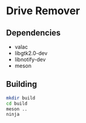 ﻿# Drive Remover

## Dependencies

* valac
* libgtk2.0-dev
* libnotify-dev
* meson

## Building

```sh
mkdir build
cd build
meson ..
ninja
```

